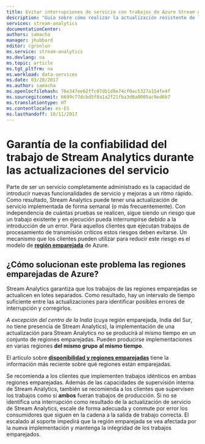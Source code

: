 ```yaml
---
title: Evitar interrupciones de servicio con trabajos de Azure Stream Analytics | Microsoft Docs
description: "Guía sobre cómo realizar la actualización resistente de los trabajos de Stream Analytics."
services: stream-analytics
documentationCenter: 
authors: samacha
manager: jhubbard
editor: cgronlun
ms.service: stream-analytics
ms.devlang: na
ms.topic: article
ms.tgt_pltfrm: na
ms.workload: data-services
ms.date: 03/28/2017
ms.author: samacha
ms.openlocfilehash: 76e347ee62ffc07db1d8e74cf0ac5327a154fe4f
ms.sourcegitcommit: 6699c77dcbd5f8a1a2f21fba3d0a0005ac9ed6b7
ms.translationtype: HT
ms.contentlocale: es-ES
ms.lasthandoff: 10/11/2017
---
```

# <a name="guarantee-stream-analytics-job-reliability-during-service-updates"></a>Garantía de la confiabilidad del trabajo de Stream Analytics durante las actualizaciones del servicio

Parte de ser un servicio completamente administrado es la capacidad de introducir nuevas funcionalidades de servicio y mejoras a un ritmo rápido. Como resultado, Stream Analytics puede tener una actualización de servicio implementada de forma semanal (o más frecuentemente). Con independencia de cuántas pruebas se realicen, sigue siendo un riesgo que un trabajo existente y en ejecución pueda interrumpirse debido a la introducción de un error. Para aquellos clientes que ejecutan trabajos de procesamiento de transmisión críticos estos riesgos deben evitarse. Un mecanismo que los clientes pueden utilizar para reducir este riesgo es el modelo de **[región emparejada](https://docs.microsoft.com/azure/best-practices-availability-paired-regions)** de Azure. 

## <a name="how-do-azure-paired-regions-address-this-concern"></a>¿Cómo solucionan este problema las regiones emparejadas de Azure?

Stream Analytics garantiza que los trabajos de las regiones emparejadas se actualicen en lotes separados. Como resultado, hay un intervalo de tiempo suficiente entre las actualizaciones para identificar posibles errores de interrupción y corregirlos.

_A excepción del centro de la India_ (cuya región emparejada, India del Sur, no tiene presencia de Stream Analytics), la implementación de una actualización para Stream Analytics no se producirá al mismo tiempo en un conjunto de regiones emparejadas. Pueden producirse implementaciones en varias regiones **del mismo grupo** **al mismo tiempo**.

El artículo sobre **[disponibilidad y regiones emparejadas](https://docs.microsoft.com/azure/best-practices-availability-paired-regions)** tiene la información más reciente sobre qué regiones están emparejadas.

Se recomienda a los clientes que implementen trabajos idénticos en ambas regiones emparejadas. Además de las capacidades de supervisión interna de Stream Analytics, también se recomienda a los clientes que supervisen los trabajos como si **ambos** fueran trabajos de producción. Si no se identifica una interrupción como resultado de la actualización de servicio de Stream Analytics, escale de forma adecuada y conmute por error los consumidores que siguen en la cadena a la salida de trabajo correcta. El escalado al soporte impedirá que la región emparejada se vea afectada por la nueva implementación y mantenga la integridad de los trabajos emparejados.
